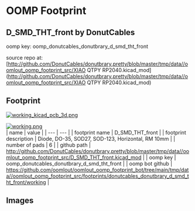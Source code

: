 # OOMP Footprint  
## D_SMD_THT_front  by DonutCables  
  
oomp key: oomp_donutcables_donutbrary_d_smd_tht_front  
  
source repo at: [http://github.com/DonutCables/donutbrary.pretty/blob/master/tmp/data//oomlout_oomp_footprint_src/XIAO QTPY RP2040.kicad_mod](http://github.com/DonutCables/donutbrary.pretty/blob/master/tmp/data//oomlout_oomp_footprint_src/XIAO QTPY RP2040.kicad_mod)  
## Footprint  
  
[![working_kicad_pcb_3d.png](working_kicad_pcb_3d_600.png)](working_kicad_pcb_3d.png)  
  
[![working.png](working_600.png)](working.png)  
| name | value | 
| --- | --- | 
| footprint name | D_SMD_THT_front | 
| footprint description | Diode, DO-35,  SOD27, SOD-123, Horizontal, RM 10mm | 
| number of pads | 6 | 
| github path | http://github.com/DonutCables/donutbrary.pretty/blob/master/tmp/data//oomlout_oomp_footprint_src/D_SMD_THT_front.kicad_mod | 
| oomp key | oomp_donutcables_donutbrary_d_smd_tht_front | 
| oomp bot github | https://github.com/oomlout/oomlout_oomp_footprint_bot/tree/main/tmp/data//oomlout_oomp_footprint_src/footprints/donutcables_donutbrary_d_smd_tht_front/working | 
## Images  
